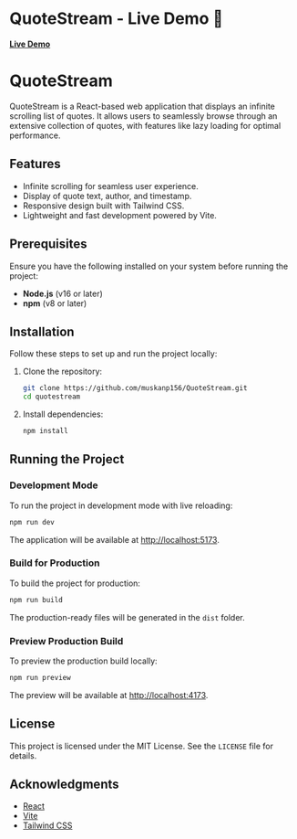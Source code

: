 # QuoteStream - Live Demo 🎥

[**Live Demo**](https://quote-stream.vercel.app/)

# QuoteStream

QuoteStream is a React-based web application that displays an infinite scrolling list of quotes. It allows users to seamlessly browse through an extensive collection of quotes, with features like lazy loading for optimal performance.

## Features

- Infinite scrolling for seamless user experience.
- Display of quote text, author, and timestamp.
- Responsive design built with Tailwind CSS.
- Lightweight and fast development powered by Vite.

## Prerequisites

Ensure you have the following installed on your system before running the project:

- **Node.js** (v16 or later)
- **npm** (v8 or later)

## Installation

Follow these steps to set up and run the project locally:

1. Clone the repository:

   ```bash
   git clone https://github.com/muskanp156/QuoteStream.git
   cd quotestream
   ```

2. Install dependencies:
   ```bash
   npm install
   ```

## Running the Project

### Development Mode

To run the project in development mode with live reloading:

```bash
npm run dev
```

The application will be available at [http://localhost:5173](http://localhost:5173).

### Build for Production

To build the project for production:

```bash
npm run build
```

The production-ready files will be generated in the `dist` folder.

### Preview Production Build

To preview the production build locally:

```bash
npm run preview
```

The preview will be available at [http://localhost:4173](http://localhost:4173).

## License

This project is licensed under the MIT License. See the `LICENSE` file for details.

## Acknowledgments

- [React](https://reactjs.org/)
- [Vite](https://vitejs.dev/)
- [Tailwind CSS](https://tailwindcss.com/)
